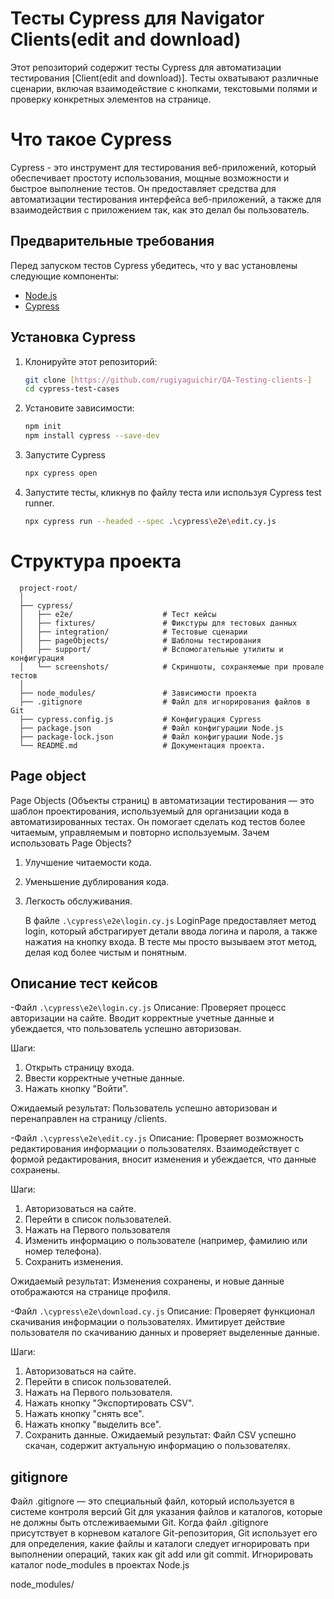 # Тесты Cypress для Navigator Clients(edit and download)
Этот репозиторий содержит тесты Cypress для автоматизации тестирования [Client(edit and download)]. Тесты охватывают различные сценарии, включая взаимодействие с кнопками, текстовыми полями и проверку конкретных элементов на странице. 

# Что такое Cypress
Cypress - это инструмент для тестирования веб-приложений, который обеспечивает простоту использования, мощные возможности и быстрое выполнение тестов. Он предоставляет средства для автоматизации тестирования интерфейса веб-приложений, а также для взаимодействия с приложением так, как это делал бы пользователь.

## Предварительные требования

Перед запуском тестов Cypress убедитесь, что у вас установлены следующие компоненты:

- [Node.js](https://nodejs.org/)
- [Cypress](https://docs.cypress.io/guides/getting-started/installing-cypress.html)

## Установка Cypress
1. Клонируйте этот репозиторий:
   ```bash
   git clone [https://github.com/rugiyaguichir/QA-Testing-clients-]
   cd cypress-test-cases
2. Установите зависимости:
   ```bash
   npm init
   npm install cypress --save-dev


3. Запустите Cypress
   ```bash
   npx cypress open

4. Запустите тесты, кликнув по файлу теста или используя Cypress test runner.
   ```bash
   npx cypress run --headed --spec .\cypress\e2e\edit.cy.js
# Структура проекта

      project-root/
      │
      ├── cypress/
      │   ├── e2e/                    # Тест кейсы
      │   ├── fixtures/               # Фикстуры для тестовых данных
      │   ├── integration/            # Тестовые сценарии
      │   ├── pageObjects/            # Шаблоны тестирования
      │   ├── support/                # Вспомогательные утилиты и конфигурация
      │   └── screenshots/            # Скриншоты, сохраняемые при провале тестов
      │
      ├── node_modules/               # Зависимости проекта
      ├── .gitignore                  # Файл для игнорирования файлов в Git
      ├── cypress.config.js           # Конфигурация Cypress
      ├── package.json                # Файл конфигурации Node.js
      ├── package-lock.json           # Файл конфигурации Node.js
      └── README.md                   # Документация проекта.


## Page object
Page Objects (Объекты страниц) в автоматизации тестирования — это шаблон проектирования, используемый для организации кода в автоматизированных тестах. Он помогает сделать код тестов более читаемым, управляемым и повторно используемым.
Зачем использовать Page Objects?
1. Улучшение читаемости кода.

2. Уменьшение дублирования кода.

3. Легкость обслуживания.
   
   В файле `.\cypress\e2e\login.cy.js` LoginPage предоставляет метод login, который абстрагирует детали ввода логина и пароля, а также нажатия на кнопку входа. В тесте мы просто вызываем этот метод, делая код более чистым и понятным.
## Описание тест кейсов

-Файл `.\cypress\e2e\login.cy.js`
Описание: Проверяет процесс авторизации на сайте. Вводит корректные учетные данные и убеждается, что пользователь успешно авторизован.

Шаги:

1. Открыть страницу входа.
2. Ввести корректные учетные данные.
3. Нажать кнопку "Войти".

Ожидаемый результат: Пользователь успешно авторизован и перенаправлен на страницу /clients.

-Файл `.\cypress\e2e\edit.cy.js`
Описание: Проверяет возможность редактирования информации о пользователях. Взаимодействует с формой редактирования, вносит изменения и убеждается, что данные сохранены.

Шаги:

1. Авторизоваться на сайте.
2. Перейти в список пользователей.
3. Нажать на Первого пользователя
4. Изменить информацию о пользователе (например, фамилию или номер телефона).
5. Сохранить изменения.

Ожидаемый результат: Изменения сохранены, и новые данные отображаются на странице профиля.

-Файл `.\cypress\e2e\download.cy.js`
Описание: Проверяет функционал скачивания информации о пользователях. Имитирует действие пользователя по скачиванию данных и проверяет выделенные данные.

Шаги:

1. Авторизоваться на сайте.
2. Перейти в список пользователей.
3. Нажать на Первого пользователя.
4. Нажать кнопку "Экспортировать CSV".
5. Нажать кнопку "снять все".
6. Нажать кнопку "выделить все".
7. Сохранить данные.
Ожидаемый результат: Файл CSV успешно скачан, содержит актуальную информацию о пользователях.

## gitignore

Файл .gitignore — это специальный файл, который используется в системе контроля версий Git для указания файлов и каталогов, которые не должны быть отслеживаемыми Git. Когда файл .gitignore присутствует в корневом каталоге Git-репозитория, Git использует его для определения, какие файлы и каталоги следует игнорировать при выполнении операций, таких как git add или git commit.
 Игнорировать каталог node_modules в проектах Node.js
 
node_modules/
   
